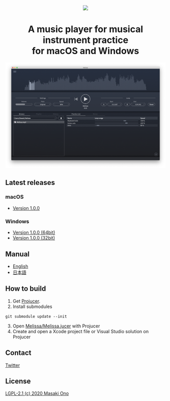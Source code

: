 <div align="center"><image src="Melissa/Resource/logo.png"></div>

<h1 align="center">A music player for musical instrument practice<br>for macOS and Windows</h1>

![uiimage](Images/screenshot.png)

## Latest releases
### macOS
- [Version 1.0.0](https://github.com/mosynthkey/Melissa/releases/download/v1.0.0/Melissa_1_0_0.dmg)

### Windows
- [Version 1.0.0 (64bit)](https://github.com/mosynthkey/Melissa/releases/download/v1.0.0/Melissa_1.0.0_64.zip)
- [Version 1.0.0 (32bit)](https://github.com/mosynthkey/Melissa/releases/download/v1.0.0/Melissa_1.0.0_32.zip)

## Manual
- [English](https://github.com/mosynthkey/Melissa/wiki/Manual-(English))
- [日本語](https://github.com/mosynthkey/Melissa/wiki/Manual-(Japanese))


## How to build
1. Get [Projucer](https://juce.com/discover/projucer).
2. Install submodules
```
git submodule update --init
```
3. Open [Melissa/Melissa.jucer](Melissa/Melissa.jucer) with Projucer
4. Create and open a Xcode project file or Visual Studio solution on Projucer

## Contact
[Twitter](https://twitter.com/Melissa__Player)

## License
[LGPL-2.1 (c) 2020 Masaki Ono](LICENSE)
